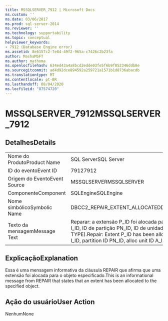 ```yaml
---
title: MSSQLSERVER_7912 | Microsoft Docs
ms.custom: ''
ms.date: 03/06/2017
ms.prod: sql-server-2014
ms.reviewer: ''
ms.technology: supportability
ms.topic: conceptual
helpviewer_keywords:
- 7912 (Database Engine error)
ms.assetid: 8e6157c2-7e84-49f2-965a-c7426c2b23fa
author: MashaMSFT
ms.author: mathoma
ms.openlocfilehash: 634ed43a4a8bcd2edde03fe5f6b9f052346ddb8e
ms.sourcegitcommit: ad4d92dce894592a259721a1571b1d8736abacdb
ms.translationtype: MT
ms.contentlocale: pt-BR
ms.lasthandoff: 08/04/2020
ms.locfileid: "87574720"
---
```

# <a name="mssqlserver_7912"></a><span data-ttu-id="51c4f-102">MSSQLSERVER_7912</span><span class="sxs-lookup"><span data-stu-id="51c4f-102">MSSQLSERVER_7912</span></span>
    
## <a name="details"></a><span data-ttu-id="51c4f-103">Detalhes</span><span class="sxs-lookup"><span data-stu-id="51c4f-103">Details</span></span>  
  
|||  
|-|-|  
|<span data-ttu-id="51c4f-104">Nome do Produto</span><span class="sxs-lookup"><span data-stu-id="51c4f-104">Product Name</span></span>|<span data-ttu-id="51c4f-105">SQL Server</span><span class="sxs-lookup"><span data-stu-id="51c4f-105">SQL Server</span></span>|  
|<span data-ttu-id="51c4f-106">ID do evento</span><span class="sxs-lookup"><span data-stu-id="51c4f-106">Event ID</span></span>|<span data-ttu-id="51c4f-107">7912</span><span class="sxs-lookup"><span data-stu-id="51c4f-107">7912</span></span>|  
|<span data-ttu-id="51c4f-108">Origem do Evento</span><span class="sxs-lookup"><span data-stu-id="51c4f-108">Event Source</span></span>|<span data-ttu-id="51c4f-109">MSSQLSERVER</span><span class="sxs-lookup"><span data-stu-id="51c4f-109">MSSQLSERVER</span></span>|  
|<span data-ttu-id="51c4f-110">Componente</span><span class="sxs-lookup"><span data-stu-id="51c4f-110">Component</span></span>|<span data-ttu-id="51c4f-111">SQLEngine</span><span class="sxs-lookup"><span data-stu-id="51c4f-111">SQLEngine</span></span>|  
|<span data-ttu-id="51c4f-112">Nome simbólico</span><span class="sxs-lookup"><span data-stu-id="51c4f-112">Symbolic Name</span></span>|<span data-ttu-id="51c4f-113">DBCC2_REPAIR_EXTENT_ALLOCATED</span><span class="sxs-lookup"><span data-stu-id="51c4f-113">DBCC2_REPAIR_EXTENT_ALLOCATED</span></span>|  
|<span data-ttu-id="51c4f-114">Texto da mensagem</span><span class="sxs-lookup"><span data-stu-id="51c4f-114">Message Text</span></span>|<span data-ttu-id="51c4f-115">Reparar: a extensão P_ID foi alocada para a ID de objeto O_ID, ID de índice I_ID, ID de partição PN_ID, ID de unidade de alocação A_ID (tipo TYPE).</span><span class="sxs-lookup"><span data-stu-id="51c4f-115">Repair: Extent P_ID has been allocated to object ID O_ID, index ID I_ID, partition ID PN_ID, alloc unit ID A_ID (type TYPE).</span></span>|  
  
## <a name="explanation"></a><span data-ttu-id="51c4f-116">Explicação</span><span class="sxs-lookup"><span data-stu-id="51c4f-116">Explanation</span></span>  
 <span data-ttu-id="51c4f-117">Essa é uma mensagem informativa da cláusula REPAIR que afirma que uma extensão foi alocada para o objeto especificado.</span><span class="sxs-lookup"><span data-stu-id="51c4f-117">This is an informational message from REPAIR that states that an extent has been allocated to the specified object.</span></span>  
  
## <a name="user-action"></a><span data-ttu-id="51c4f-118">Ação do usuário</span><span class="sxs-lookup"><span data-stu-id="51c4f-118">User Action</span></span>  
 <span data-ttu-id="51c4f-119">Nenhum</span><span class="sxs-lookup"><span data-stu-id="51c4f-119">None</span></span>  
  
  
